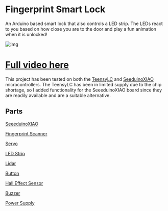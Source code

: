 # Fingerprint Smart Lock

An Arduino based smart lock that also controls a LED strip. The LEDs react to you based on how close you are to the door and play a fun animation when it is unlocked!

![img](https://github.com/jaisondasika/fingerprint-smart-lock/blob/main/teaser.gif)

# [Full video here](https://youtu.be/2rDJMa5jXOw)

This project has been tested on both the [TeensyLC](https://www.pjrc.com/store/teensylc.html) and [SeeduinoXIAO](https://www.seeedstudio.com/Seeeduino-XIAO-Arduino-Microcontroller-SAMD21-Cortex-M0+-p-4426.html) microcontrollers. The TeensyLC has been in limited supply due to the chip shortage, so I added functionality for the SeeeduinoXIAO board since they are readily available and are a suitable alternative. 

## Parts

[SeeeduinoXIAO](https://www.amazon.com/dp/B08CN5YSQF/ref=twister_B0B3D69QX3?_encoding=UTF8&psc=1&_encoding=UTF8&tag=jaisondasika-20&linkCode=ur2&linkId=36caf4bf0586154bc72e1a42ae450bbe&camp=1789&creative=9325)

[Fingerprint Scanner](https://www.amazon.com/%25E3%2580%2590%25F0%259D%2590%258C%25F0%259D%2590%259E%25F0%259D%2590%25AB%25F0%259D%2590%25AB%25F0%259D%2592%259A-%25F0%259D%2590%2582%25F0%259D%2590%25A1%25F0%259D%2590%25AB%25F0%259D%2590%25A2%25F0%259D%2590%25AC%25F0%259D%2590%25AD%25F0%259D%2590%25A6%25F0%259D%2590%259A%25F0%259D%2590%25AC-%25F0%259D%2590%258B%25F0%259D%2590%25A8%25F0%259D%2592%2598%25F0%259D%2590%259E%25F0%259D%2590%25AC%25F0%259D%2590%25AD-%25F0%259D%2590%258F%25F0%259D%2590%25AB%25F0%259D%2590%25A2%25F0%259D%2590%259C%25F0%259D%2590%259E%25E3%2580%2591-Identification/dp/B08HM8QDVW/ref=sr_1_4?keywords=capacitive+fingerprint+scanner&qid=1689473268&sprefix=capacitive+fin%252Caps%252C90&sr=8-4&_encoding=UTF8&tag=jaisondasika-20&linkCode=ur2&linkId=dfe5467376788a657c1543e594eafe95&camp=1789&creative=9325)

[Servo](https://www.amazon.com/Hosyond-Helicopter-Airplane-Control-Compatible/dp/B09V5BR7J5/ref=sr_1_7?crid=JCZWUY2067GK&amp;keywords=metal%252Bgear%252Bservo&amp;qid=1689472302&amp;sprefix=metal%252Bgear%252Bservo%252Caps%252C86&amp;sr=8-7&amp;th=1&_encoding=UTF8&tag=jaisondasika-20&linkCode=ur2&linkId=5c27b55fc82c2038f4f471033087709b&camp=1789&creative=9325)

[LED Strip](https://www.amazon.com/BTF-LIGHTING-Flexible-Individually-Addressable-Non-waterproof/dp/B01CDTEJBG/ref=sr_1_7?crid=IJ92YYOD4G6D&keywords=ws2812b&qid=1689473331&sprefix=ws2812b%252Caps%252C97&sr=8-7&_encoding=UTF8&tag=jaisondasika-20&linkCode=ur2&linkId=504b864929860c815194a5d2b1fda96c&camp=1789&creative=9325)

[Lidar](https://www.amazon.com/Single-Point-Compatible-Rasppbarry-Communication-Interface/dp/B088NVX2L7/ref=sr_1_5?crid=3BWHX0MJSJAFQ&keywords=tf+luna&qid=1689473365&sprefix=tf+luna%252Caps%252C97&sr=8-5&_encoding=UTF8&tag=jaisondasika-20&linkCode=ur2&linkId=65519424085152aacb796fbe436e49ae&camp=1789&creative=9325)

[Button](https://www.amazon.com/weideer-Momentary-Self-Reset-Pre-soldered-R13-507-5-X/dp/B08SQHRRDH/ref=sr_1_6?crid=1YBKIUWVCYYCH&keywords=push+button&qid=1689473513&sprefix=pushbutton%252Caps%252C84&sr=8-6&_encoding=UTF8&tag=jaisondasika-20&linkCode=ur2&linkId=df01b39fd51bfdff86c142f88de1f2f6&camp=1789&creative=9325)

[Hall Effect Sensor](https://www.amazon.com/EPLZON-Effect-Magnetic-Detector-Arduino/dp/B09PG3PGH6/ref=sr_1_5?keywords=hall+effect+sensor&qid=1689473538&sprefix=hall+effec%252Caps%252C90&sr=8-5&_encoding=UTF8&tag=jaisondasika-20&linkCode=ur2&linkId=30fa2cacb817152a0621de3b455e0dd0&camp=1789&creative=9325)

[Buzzer](https://www.amazon.com/Gikfun-Active-Magnetic-Continous-Arduino/dp/B01FVZQ6F6/ref=sr_1_7?crid=20FNFB425N83R&keywords=buzzer&qid=1689473652&s=electronics&sprefix=buzzer%252Celectronics%252C92&sr=1-7&_encoding=UTF8&tag=jaisondasika-20&linkCode=ur2&linkId=cb8f8c632d6e9e5b3e88bc641b620b0e&camp=1789&creative=9325)

[Power Supply](https://www.amazon.com/Henxlco-AC100-240V-Converter-Transformer-Light%25EF%25BC%258CCCTV/dp/B0BFLYDKKD/ref=sr_1_5?keywords=5v+5a+power+supply&qid=1689473427&sr=8-5&_encoding=UTF8&tag=jaisondasika-20&linkCode=ur2&linkId=daecbbd7fe8cc2183ef626ae9937c0fa&camp=1789&creative=9325)
